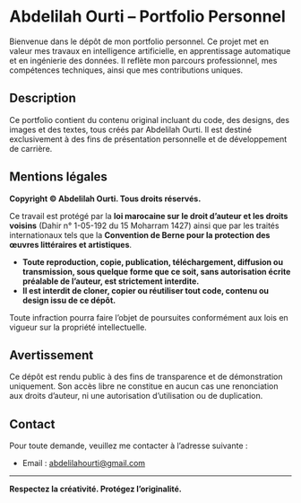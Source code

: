 # Abdelilah Ourti – Portfolio Personnel

Bienvenue dans le dépôt de mon portfolio personnel. Ce projet met en valeur mes travaux en intelligence artificielle, en apprentissage automatique et en ingénierie des données. Il reflète mon parcours professionnel, mes compétences techniques, ainsi que mes contributions uniques.

## Description

Ce portfolio contient du contenu original incluant du code, des designs, des images et des textes, tous créés par Abdelilah Ourti. Il est destiné exclusivement à des fins de présentation personnelle et de développement de carrière.

## Mentions légales

**Copyright © Abdelilah Ourti. Tous droits réservés.**

Ce travail est protégé par la **loi marocaine sur le droit d’auteur et les droits voisins** (Dahir n° 1-05-192 du 15 Moharram 1427) ainsi que par les traités internationaux tels que la **Convention de Berne pour la protection des œuvres littéraires et artistiques**.

- **Toute reproduction, copie, publication, téléchargement, diffusion ou transmission, sous quelque forme que ce soit, sans autorisation écrite préalable de l’auteur, est strictement interdite.**
- **Il est interdit de cloner, copier ou réutiliser tout code, contenu ou design issu de ce dépôt.**

Toute infraction pourra faire l’objet de poursuites conformément aux lois en vigueur sur la propriété intellectuelle.

## Avertissement

Ce dépôt est rendu public à des fins de transparence et de démonstration uniquement. Son accès libre ne constitue en aucun cas une renonciation aux droits d’auteur, ni une autorisation d’utilisation ou de duplication.

## Contact

Pour toute demande, veuillez me contacter à l’adresse suivante :

- Email : abdelilahourti@gmail.com

---

**Respectez la créativité. Protégez l’originalité.**
